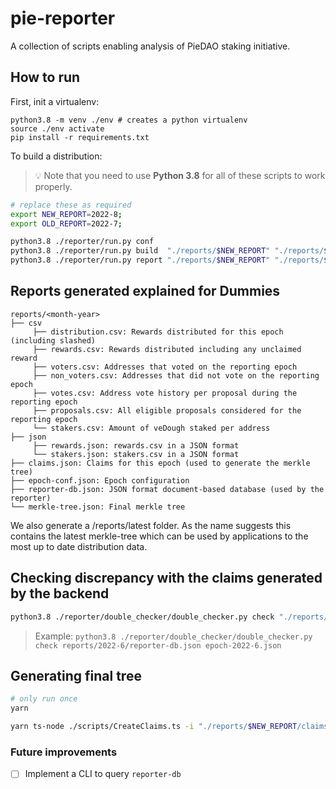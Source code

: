 # pie-reporter

A collection of scripts enabling analysis of PieDAO staking initiative.

## How to run

First, init a virtualenv:

```
python3.8 -m venv ./env # creates a python virtualenv
source ./env activate
pip install -r requirements.txt
```

To build a distribution:

> 💡 Note that you need to use **Python 3.8** for all of these scripts to work properly.

```sh
# replace these as required
export NEW_REPORT=2022-8;
export OLD_REPORT=2022-7;

python3.8 ./reporter/run.py conf
python3.8 ./reporter/run.py build  "./reports/$NEW_REPORT" "./reports/$OLD_REPORT"
python3.8 ./reporter/run.py report "./reports/$NEW_REPORT" "./reports/$OLD_REPORT"

```

## Reports generated explained for Dummies

```
reports/<month-year>
├── csv
     ├── distribution.csv: Rewards distributed for this epoch (including slashed)
     ├── rewards.csv: Rewards distributed including any unclaimed reward
     ├── voters.csv: Addresses that voted on the reporting epoch
     ├── non_voters.csv: Addresses that did not vote on the reporting epoch
     ├── votes.csv: Address vote history per proposal during the reporting epoch
     ├── proposals.csv: All eligible proposals considered for the reporting epoch
     └── stakers.csv: Amount of veDough staked per address
├── json
     ├── rewards.json: rewards.csv in a JSON format
     └── stakers.json: stakers.csv in a JSON format
├── claims.json: Claims for this epoch (used to generate the merkle tree)
├── epoch-conf.json: Epoch configuration
├── reporter-db.json: JSON format document-based database (used by the reporter)
└── merkle-tree.json: Final merkle tree
```

We also generate a /reports/latest folder. As the name suggests this contains the latest merkle-tree which can be used by applications to the most up to date distribution data. 

## Checking discrepancy with the claims generated by the backend

```sh
python3.8 ./reporter/double_checker/double_checker.py check "./reports/$NEW_REPORT/reporter-db.json" "./reports/$NEW_REPORT/epoch-$NEW_REPORT.json"
```

> Example: `python3.8 ./reporter/double_checker/double_checker.py check reports/2022-6/reporter-db.json epoch-2022-6.json`

## Generating final tree
```sh
# only run once
yarn 

yarn ts-node ./scripts/CreateClaims.ts -i "./reports/$NEW_REPORT/claims.json" -o $NEW_REPORT 
```
### Future improvements

- [ ] Implement a CLI to query `reporter-db`
